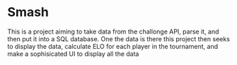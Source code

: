 # Smash
This is a project aiming to take data from the challonge API, parse it, and then put it into a SQL database. One the data is there this project then seeks to display the data, calculate ELO for each player in the tournament, and make a sophisicated UI to display all the data
